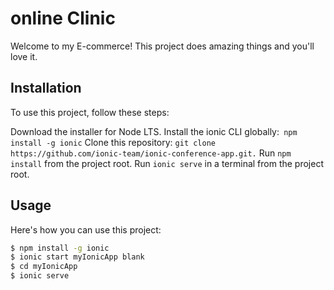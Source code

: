 # online Clinic

Welcome to my E-commerce! This project does amazing things and you'll love it.

## Installation

To use this project, follow these steps:
 
Download the installer for Node LTS.
Install the ionic CLI globally:` npm install -g ionic`
Clone this repository: `git clone https://github.com/ionic-team/ionic-conference-app.git.`
Run `npm install` from the project root.
Run `ionic serve` in a terminal from the project root.


## Usage

Here's how you can use this project:

```bash
$ npm install -g ionic  
$ ionic start myIonicApp blank 
$ cd myIonicApp
$ ionic serve

